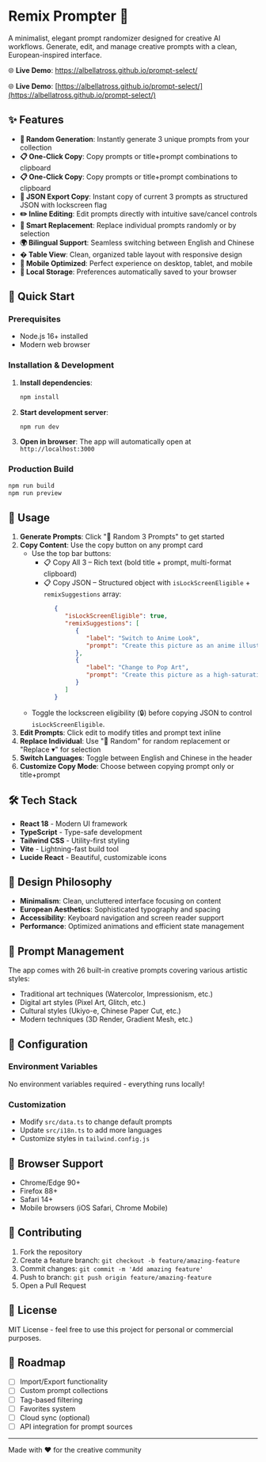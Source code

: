 # Remix Prompter 🎨

A minimalist, elegant prompt randomizer designed for creative AI workflows. Generate, edit, and manage creative prompts with a clean, European-inspired interface.

🌐 **Live Demo**: https://albellatross.github.io/prompt-select/

🌐 **Live Demo**: [https://albellatross.github.io/prompt-select/](https://albellatross.github.io/prompt-select/)

## ✨ Features

- **🎲 Random Generation**: Instantly generate 3 unique prompts from your collection
- **📋 One-Click Copy**: Copy prompts or title+prompt combinations to clipboard
 - **📋 One-Click Copy**: Copy prompts or title+prompt combinations to clipboard
 - **🧾 JSON Export Copy**: Instant copy of current 3 prompts as structured JSON with lockscreen flag
- **✏️ Inline Editing**: Edit prompts directly with intuitive save/cancel controls  
- **🔄 Smart Replacement**: Replace individual prompts randomly or by selection
- **🌍 Bilingual Support**: Seamless switching between English and Chinese
- **� Table View**: Clean, organized table layout with responsive design
- **📱 Mobile Optimized**: Perfect experience on desktop, tablet, and mobile
- **💾 Local Storage**: Preferences automatically saved to your browser

## 🚀 Quick Start

### Prerequisites
- Node.js 16+ installed
- Modern web browser

### Installation & Development

1. **Install dependencies**:
   ```bash
   npm install
   ```

2. **Start development server**:
   ```bash
   npm run dev
   ```

3. **Open in browser**:
   The app will automatically open at `http://localhost:3000`

### Production Build

```bash
npm run build
npm run preview
```

## 🎯 Usage

1. **Generate Prompts**: Click "🎲 Random 3 Prompts" to get started
2. **Copy Content**: Use the copy button on any prompt card
    - Use the top bar buttons:
       - 📋 Copy All 3 – Rich text (bold title + prompt, multi-format clipboard)
      - 📋 Copy JSON – Structured object with `isLockScreenEligible` + `remixSuggestions` array:
          ```json
             {
                "isLockScreenEligible": true,
                "remixSuggestions": [
                   {
                      "label": "Switch to Anime Look",
                      "prompt": "Create this picture as an anime illustration, with expressive light, dynamic layout."
                   },
                   {
                      "label": "Change to Pop Art",
                      "prompt": "Create this picture as a high-saturation pop art, with bold blocks and hues."
                   }
                ]
             }
          ```
    - Toggle the lockscreen eligibility (🔒) before copying JSON to control `isLockScreenEligible`.
3. **Edit Prompts**: Click edit to modify titles and prompt text inline
4. **Replace Individual**: Use "🎲 Random" for random replacement or "Replace ▾" for selection
5. **Switch Languages**: Toggle between English and Chinese in the header
6. **Customize Copy Mode**: Choose between copying prompt only or title+prompt

## 🛠️ Tech Stack

- **React 18** - Modern UI framework
- **TypeScript** - Type-safe development
- **Tailwind CSS** - Utility-first styling
- **Vite** - Lightning-fast build tool
- **Lucide React** - Beautiful, customizable icons

## 🎨 Design Philosophy

- **Minimalism**: Clean, uncluttered interface focusing on content
- **European Aesthetics**: Sophisticated typography and spacing
- **Accessibility**: Keyboard navigation and screen reader support
- **Performance**: Optimized animations and efficient state management

## 📝 Prompt Management

The app comes with 26 built-in creative prompts covering various artistic styles:
- Traditional art techniques (Watercolor, Impressionism, etc.)
- Digital art styles (Pixel Art, Glitch, etc.)
- Cultural styles (Ukiyo-e, Chinese Paper Cut, etc.)
- Modern techniques (3D Render, Gradient Mesh, etc.)

## 🔧 Configuration

### Environment Variables
No environment variables required - everything runs locally!

### Customization
- Modify `src/data.ts` to change default prompts
- Update `src/i18n.ts` to add more languages
- Customize styles in `tailwind.config.js`

## 📱 Browser Support

- Chrome/Edge 90+
- Firefox 88+
- Safari 14+
- Mobile browsers (iOS Safari, Chrome Mobile)

## 🤝 Contributing

1. Fork the repository
2. Create a feature branch: `git checkout -b feature/amazing-feature`
3. Commit changes: `git commit -m 'Add amazing feature'`
4. Push to branch: `git push origin feature/amazing-feature`
5. Open a Pull Request

## 📄 License

MIT License - feel free to use this project for personal or commercial purposes.

## 🎯 Roadmap

- [ ] Import/Export functionality
- [ ] Custom prompt collections
- [ ] Tag-based filtering
- [ ] Favorites system
- [ ] Cloud sync (optional)
- [ ] API integration for prompt sources

---

Made with ❤️ for the creative community